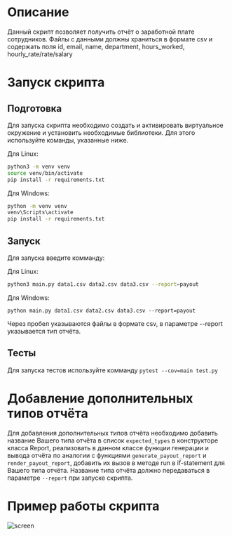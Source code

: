# Описание
Данный скрипт позволяет получить отчёт о заработной плате сотрудников. Файлы с данными должны храниться в формате csv и содержать поля id, email, name, department, hours_worked, hourly_rate/rate/salary
# Запуск скрипта
## Подготовка
Для запуска скрипта необходимо создать и активировать виртуальное окружение и установить необходимые библиотеки. Для этого используйте команды, указанные ниже.

Для Linux:
```bash
python3 -m venv venv
source venv/bin/activate
pip install -r requirements.txt
```
Для Windows:
```cmd
python -m venv venv
venv\Scripts\activate
pip install -r requirements.txt
```
## Запуск
Для запуска введите комманду:

Для Linux:
```bash
python3 main.py data1.csv data2.csv data3.csv --report=payout
```
Для Windows:
```
python main.py data1.csv data2.csv data3.csv --report=payout
```
Через пробел указываются файлы в формате csv, в параметре --report указывается тип отчёта.
## Тесты
Для запуска тестов используйте комманду `pytest --cov=main test.py`
# Добавление дополнительных типов отчёта
Для добавления дополнительных типов отчёта необходимо добавить название Вашего типа отчёта в список `expected_types` в конструкторе класса Report,
реализовать в данном классе функции генерации и вывода отчёта по аналогии с функциями `generate_payout_report` и `render_payout_report`, добавить их
вызов в методе run в if-statement для Вашего типа отчёта. Название типа отчёта должно передаваться в параметре `--report` при запуске скрипта.

# Пример работы скрипта
![screen](https://github.com/user-attachments/assets/f2608c59-6d8e-4e77-b7b3-7a8621c7b852)
